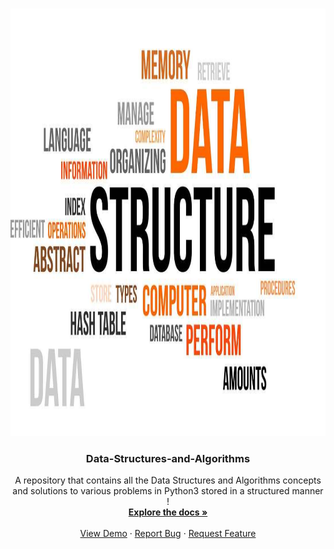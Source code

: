<a name="readme-top"></a>

<!-- PROJECT LOGO -->
<br />
<div align="center">
  <a href="https://github.com/ankitguptamdp/Data-Structures-and-Algorithms">
    <img src="Resources/Images/Data-Structures-and-Algorithms.jpg" alt="Logo" width="1107" height="684">
  </a>

  <h3 align="center">Data-Structures-and-Algorithms</h3>

  <p align="center">
    A repository that contains all the Data Structures and Algorithms concepts and solutions to various problems in Python3 stored in a structured manner !
    <br />
    <a href="https://github.com/ankitguptamdp/Data-Structures-and-Algorithms"><strong>Explore the docs »</strong></a>
    <br />
    <br />
    <a href="https://github.com/ankitguptamdp/Data-Structures-and-Algorithms">View Demo</a>
    ·
    <a href="https://github.com/ankitguptamdp/Data-Structures-and-Algorithms">Report Bug</a>
    ·
    <a href="https://github.com/ankitguptamdp/Data-Structures-and-Algorithms">Request Feature</a>
  </p>
</div>